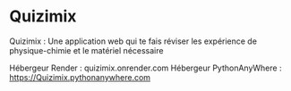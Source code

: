 # Quizimix
Quizimix :  Une application web qui te fais réviser les expérience de physique-chimie et le matériel nécessaire

Hébergeur Render : quizimix.onrender.com
Hébergeur PythonAnyWhere : https://Quizimix.pythonanywhere.com
